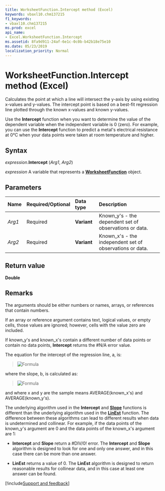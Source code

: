 ```yaml
---
title: WorksheetFunction.Intercept method (Excel)
keywords: vbaxl10.chm137215
f1_keywords:
- vbaxl10.chm137215
ms.prod: excel
api_name:
- Excel.WorksheetFunction.Intercept
ms.assetid: 8fa9d911-24af-6e1c-0c0b-b42b18e75e10
ms.date: 05/23/2019
localization_priority: Normal
---
```



# WorksheetFunction.Intercept method (Excel)

Calculates the point at which a line will intersect the y-axis by using existing x-values and y-values. The intercept point is based on a best-fit regression line plotted through the known x-values and known y-values. 

Use the **Intercept** function when you want to determine the value of the dependent variable when the independent variable is 0 (zero). For example, you can use the **Intercept** function to predict a metal's electrical resistance at 0°C when your data points were taken at room temperature and higher.


## Syntax

_expression_.**Intercept** (_Arg1_, _Arg2_)

_expression_ A variable that represents a **[WorksheetFunction](Excel.WorksheetFunction.md)** object.


## Parameters

|Name|Required/Optional|Data type|Description|
|:-----|:-----|:-----|:-----|
| _Arg1_|Required| **Variant**|Known_y's - the dependent set of observations or data.|
| _Arg2_|Required| **Variant**|Known_x's - the independent set of observations or data.|

## Return value

**Double**


## Remarks

The arguments should be either numbers or names, arrays, or references that contain numbers.
    
If an array or reference argument contains text, logical values, or empty cells, those values are ignored; however, cells with the value zero are included.
    
If known_y's and known_x's contain a different number of data points or contain no data points, **Intercept** returns the #N/A error value.
    
The equation for the intercept of the regression line, a, is:

> ![Formula](../images/awfintc1_ZA06051174.gif)

where the slope, b, is calculated as: 

> ![Formula](../images/awfintc2_ZA06051175.gif)

and where x and y are the sample means AVERAGE(known_x's) and AVERAGE(known_y's). 
    
The underlying algorithm used in the **Intercept** and **[Slope](excel.worksheetfunction.slope.md)** functions is different than the underlying algorithm used in the **[LinEst](excel.worksheetfunction.linest.md)** function. The difference between these algorithms can lead to different results when data is undetermined and collinear. For example, if the data points of the known_y's argument are 0 and the data points of the known_x's argument are 1: 
    
- **Intercept** and **Slope** return a #DIV/0! error. The **Intercept** and **Slope** algorithm is designed to look for one and only one answer, and in this case there can be more than one answer.
    
- **LinEst** returns a value of 0. The **LinEst** algorithm is designed to return reasonable results for collinear data, and in this case at least one answer can be found.
    



[!include[Support and feedback](~/includes/feedback-boilerplate.md)]